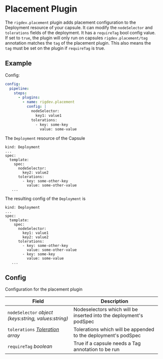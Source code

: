 # Placement Plugin

The `rigdev.placement` plugin adds placement configuration to the Deployment resource of your capsule.
It can modify the `nodeSelector` and `tolerations` fields of the deployment.
It has a `requireTag` bool config value. If set to `true`, the plugin will only run on capsules `rigdev.placement/tag` annotation matches the `tag` of the placement plugin. This also means the `tag` must be set on the plugin if `requireTag` is true.

## Example
Config:
```yaml title="Helm values - Operator"
config:
  pipeline:
    steps:
      - plugins:
        - name: rigdev.placement
          config: |
            nodeSelector:
              key1: value1
            tolerations:
              - key: some-key
                value: some-value
```

The `Deployment` resource of the Capsule
```
kind: Deployment
...
spec:
  template:
    spec:
      nodeSelector:
        key2: value2
      tolerations:
        - key: some-other-key
          value: some-other-value
   ...
```
The resulting config of the `Deployment` is
```
kind: Deployment
...
spec:
  template:
    spec:
      nodeSelector:
        key1: value1
        key2: value2
      tolerations:
        - key: some-other-key
          value: some-other-value
        - key: some-key
          value: some-value
   ...
```

## Config



Configuration for the placement plugin

| Field | Description |
| --- | --- |
| `nodeSelector` _object (keys:string, values:string)_ | Nodeselectors which will be inserted into the deployment's podSpec |
| `tolerations` _[Toleration](https://kubernetes.io/docs/reference/generated/kubernetes-api/v1.28/#toleration-v1-core) array_ | Tolerations which will be appended to the deployment's podSpec |
| `requireTag` _boolean_ | True if a capsule needs a Tag annotation to be run |



